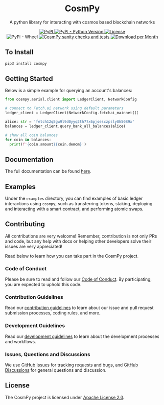 <h1 align="center">
    <b>CosmPy</b>
</h1>

<p align="center">
A python library for interacting with cosmos based blockchain networks
</p>

<p align="center">
  <a href="https://pypi.org/project/cosmpy/">
    <img alt="PyPI" src="https://img.shields.io/pypi/v/cosmpy">
  </a>
  <a href="https://pypi.org/project/cosmpy/">
    <img alt="PyPI - Python Version" src="https://img.shields.io/pypi/pyversions/cosmpy">
  </a>
  <a href="https://github.com/fetchai/cosmpy/blob/main/LICENSE">
    <img alt="License" src="https://img.shields.io/pypi/l/cosmpy">
  </a>
  <br />
  <a>
    <img alt="PyPI - Wheel" src="https://img.shields.io/pypi/wheel/cosmpy">
  </a>
  <a href="https://github.com/fetchai/cosmpy/actions/workflows/workflow.yml">
    <img alt="CosmPy sanity checks and tests" src="https://github.com/fetchai/cosmpy/actions/workflows/workflow.yml/badge.svg">
  </a>
  <a href="https://pypi.org/project/cosmpy/">
    <img alt="Download per Month" src="https://img.shields.io/pypi/dm/cosmpy">
  </a>
</p>

## To Install

```bash
pip3 install cosmpy
```

## Getting Started

Below is a simple example for querying an account's balances:

```python
from cosmpy.aerial.client import LedgerClient, NetworkConfig

# connect to Fetch.ai network using default parameters
ledger_client = LedgerClient(NetworkConfig.fetchai_mainnet())

alice: str = 'fetch12q5gw9l9d0yyq2th77x6pjsesczpsly8h5089x'
balances = ledger_client.query_bank_all_balances(alice)

# show all coin balances
for coin in balances:
  print(f'{coin.amount}{coin.denom}')
```

## Documentation

The full documentation can be found [here](https://docs.fetch.ai/CosmPy/).

## Examples

Under the `examples` directory, you can find examples of basic ledger interactions using `cosmpy`, such as transferring tokens, staking, deploying and interacting with a smart contract, and performing atomic swaps.

## Contributing

All contributions are very welcome! Remember, contribution is not only PRs and code, but any help with docs or helping other developers solve their issues are very appreciated!

Read below to learn how you can take part in the CosmPy project.

### Code of Conduct

Please be sure to read and follow our [Code of Conduct][coc]. By participating, you are expected to uphold this code.

### Contribution Guidelines

Read our [contribution guidelines][contributing] to learn about our issue and pull request submission processes, coding rules, and more.

### Development Guidelines

Read our [development guidelines][developing] to learn about the development processes and workflows.

### Issues, Questions and Discussions

We use [GitHub Issues][issues] for tracking requests and bugs, and [GitHub Discussions][discussion] for general questions and discussion.

## License

The CosmPy project is licensed under [Apache License 2.0][license].

[contributing]: https://github.com/fetchai/cosmpy/blob/main/CONTRIBUTING.md
[developing]: https://github.com/fetchai/cosmpy/blob/main/DEVELOPING.md
[coc]: https://github.com/fetchai/cosmpy/blob/main/CODE_OF_CONDUCT.md
[discussion]: https://github.com/fetchai/cosmpy/discussions
[issues]: https://github.com/fetchai/cosmpy/issues
[license]: https://github.com/fetchai/cosmpy/blob/main/LICENSE